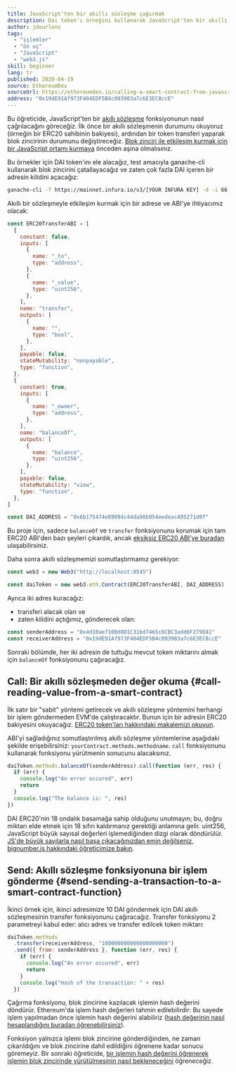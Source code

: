 ```yaml
---
title: JavaScript'ten bir akıllı sözleşme çağırmak
description: Dai token'ı örneğini kullanarak JavaScript'ten bir akıllı sözleşme fonksiyonu nasıl çağrılır
author: jdourlens
tags:
  - "işlemler"
  - "ön uç"
  - "JavaScript"
  - "web3.js"
skill: beginner
lang: tr
published: 2020-04-19
source: EthereumDev
sourceUrl: https://ethereumdev.io/calling-a-smart-contract-from-javascript/
address: "0x19dE91Af973F404EDF5B4c093983a7c6E3EC8ccE"
---
```


Bu öğreticide, JavaScript'ten bir [akıllı sözleşme](/developers/docs/smart-contracts/) fonksiyonunun nasıl çağrılacağını göreceğiz. İlk önce bir akıllı sözleşmenin durumunu okuyoruz (örneğin bir ERC20 sahibinin bakiyesi), ardından bir token transferi yaparak blok zincirinin durumunu değiştireceğiz. [Blok zinciri ile etkileşim kurmak için bir JavaScript ortamı kurmaya](/developers/tutorials/set-up-web3js-to-use-ethereum-in-javascript/) önceden aşina olmalısınız.

Bu örnekler için DAI token'ını ele alacağız, test amacıyla ganache-cli kullanarak blok zincirini çatallayacağız ve zaten çok fazla DAI içeren bir adresin kilidini açacağız:

```bash
ganache-cli -f https://mainnet.infura.io/v3/[YOUR INFURA KEY] -d -i 66 1 --unlock 0x4d10ae710Bd8D1C31bd7465c8CBC3add6F279E81
```

Akıllı bir sözleşmeyle etkileşim kurmak için bir adrese ve ABI'ye ihtiyacımız olacak:

```js
const ERC20TransferABI = [
  {
    constant: false,
    inputs: [
      {
        name: "_to",
        type: "address",
      },
      {
        name: "_value",
        type: "uint256",
      },
    ],
    name: "transfer",
    outputs: [
      {
        name: "",
        type: "bool",
      },
    ],
    payable: false,
    stateMutability: "nonpayable",
    type: "function",
  },
  {
    constant: true,
    inputs: [
      {
        name: "_owner",
        type: "address",
      },
    ],
    name: "balanceOf",
    outputs: [
      {
        name: "balance",
        type: "uint256",
      },
    ],
    payable: false,
    stateMutability: "view",
    type: "function",
  },
]

const DAI_ADDRESS = "0x6b175474e89094c44da98b954eedeac495271d0f"
```

Bu proje için, sadece `balanceOf` ve `transfer` fonksiyonunu korumak için tam ERC20 ABI'den bazı şeyleri çıkardık, ancak [eksiksiz ERC20 ABI'ye buradan](https://ethereumdev.io/abi-for-erc20-contract-on-ethereum/) ulaşabilirsiniz.

Daha sonra akıllı sözleşmemizi somutlaştırmamız gerekiyor:

```js
const web3 = new Web3("http://localhost:8545")

const daiToken = new web3.eth.Contract(ERC20TransferABI, DAI_ADDRESS)
```

Ayrıca iki adres kuracağız:

- transferi alacak olan ve
- zaten kilidini açtığımız, gönderecek olan:

```js
const senderAddress = "0x4d10ae710Bd8D1C31bd7465c8CBC3add6F279E81"
const receiverAddress = "0x19dE91Af973F404EDF5B4c093983a7c6E3EC8ccE"
```

Sonraki bölümde, her iki adresin de tuttuğu mevcut token miktarını almak için `balanceOf` fonksiyonunu çağıracağız.

## Call: Bir akıllı sözleşmeden değer okuma {#call-reading-value-from-a-smart-contract}

İlk satır bir "sabit" yöntemi getirecek ve akıllı sözleşme yöntemini herhangi bir işlem göndermeden EVM'de çalıştıracaktır. Bunun için bir adresin ERC20 bakiyesini okuyacağız. [ERC20 token'ları hakkındaki makalemizi okuyun](/developers/tutorials/understand-the-erc-20-token-smart-contract/).

ABI'yi sağladığınız somutlaştırılmış akıllı sözleşme yöntemlerine aşağıdaki şekilde erişebilirsiniz: `yourContract.methods.methodname`. `call` fonksiyonunu kullanarak fonksiyonu yürütmenin sonucunu alacaksınız.

```js
daiToken.methods.balanceOf(senderAddress).call(function (err, res) {
  if (err) {
    console.log("An error occured", err)
    return
  }
  console.log("The balance is: ", res)
})
```

DAI ERC20'nin 18 ondalık basamağa sahip olduğunu unutmayın; bu, doğru miktarı elde etmek için 18 sıfırı kaldırmanız gerektiği anlamına gelir. uint256, JavaScript büyük sayısal değerleri işlemediğinden dizgi olarak döndürülür. [JS'de büyük sayılarla nasıl başa çıkacağınızdan emin değilseniz, bignumber.js hakkındaki öğreticimize bakın](https://ethereumdev.io/how-to-deal-with-big-numbers-in-javascript/).

## Send: Akıllı sözleşme fonksiyonuna bir işlem gönderme {#send-sending-a-transaction-to-a-smart-contract-function}

İkinci örnek için, ikinci adresimize 10 DAI göndermek için DAI akıllı sözleşmesinin transfer fonksiyonunu çağıracağız. Transfer fonksiyonu 2 parametreyi kabul eder: alıcı adres ve transfer edilcek token miktarı:

```js
daiToken.methods
  .transfer(receiverAddress, "100000000000000000000")
  .send({ from: senderAddress }, function (err, res) {
    if (err) {
      console.log("An error occured", err)
      return
    }
    console.log("Hash of the transaction: " + res)
  })
```

Çağırma fonksiyonu, blok zincirine kazılacak işlemin hash değerini döndürür. Ethereum'da işlem hash değerleri tahmin edilebilirdir: Bu sayede işlem yapılmadan önce işlemin hash değerini alabiliriz ([hash değerinin nasıl hesaplandığını buradan öğrenebilirsiniz](https://ethereum.stackexchange.com/questions/45648/how-to-calculate-the-assigned-txhash-of-a-transaction)).

Fonksiyon yalnızca işlemi blok zincirine gönderdiğinden, ne zaman çıkarıldığını ve blok zincirine dahil edildiğini öğrenene kadar sonucu göremeyiz. Bir sonraki öğreticide, [bir işlemin hash değerini öğrenerek işlemin blok zincirinde yürütülmesinin nasıl bekleneceğini](https://ethereumdev.io/waiting-for-a-transaction-to-be-mined-on-ethereum-with-js/) öğreneceğiz.
